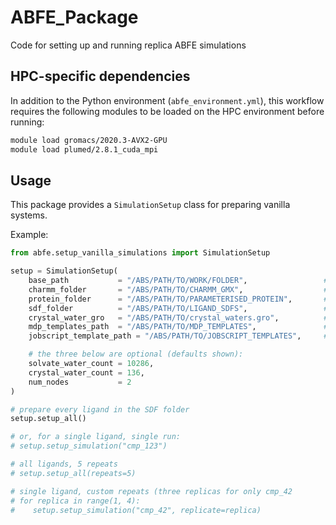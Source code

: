 # ABFE_Package
Code for setting up and running replica ABFE simulations

## HPC-specific dependencies

In addition to the Python environment (`abfe_environment.yml`), this workflow requires the following modules to be loaded on the HPC environment before running:

```bash
module load gromacs/2020.3-AVX2-GPU
module load plumed/2.8.1_cuda_mpi
```

## Usage

This package provides a `SimulationSetup` class for preparing vanilla systems.

Example:
```python
from abfe.setup_vanilla_simulations import SimulationSetup

setup = SimulationSetup(
    base_path           = "/ABS/PATH/TO/WORK/FOLDER",                 # e.g. "/home/user/projects/a2a_run"
    charmm_folder       = "/ABS/PATH/TO/CHARMM_GMX",                  # …/system_setup/charmm/charmm_gmx
    protein_folder      = "/ABS/PATH/TO/PARAMETERISED_PROTEIN",       # …/protein_prep/protein_param
    sdf_folder          = "/ABS/PATH/TO/LIGAND_SDFS",                 # folder full of *.sdf
    crystal_water_gro   = "/ABS/PATH/TO/crystal_waters.gro",          # the file you merge in
    mdp_templates_path  = "/ABS/PATH/TO/MDP_TEMPLATES",               # dir that contains your .mdp files
    jobscript_template_path = "/ABS/PATH/TO/JOBSCRIPT_TEMPLATES",     # dir with SLURM/Archer scripts

    # the three below are optional (defaults shown):
    solvate_water_count = 10286,
    crystal_water_count = 136,
    num_nodes           = 2
)

# prepare every ligand in the SDF folder
setup.setup_all()

# or, for a single ligand, single run:
# setup.setup_simulation("cmp_123")

# all ligands, 5 repeats
# setup.setup_all(repeats=5)

# single ligand, custom repeats (three replicas for only cmp_42
# for replica in range(1, 4):
#    setup.setup_simulation("cmp_42", replicate=replica)
```
